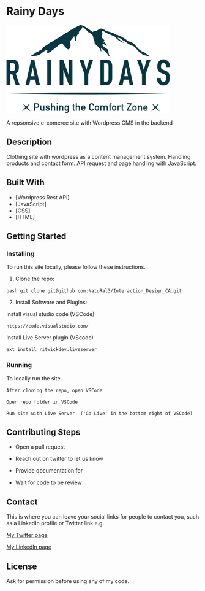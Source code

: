 # Rainy Days

![image](https://github.com/NatuRal3/Interaction_Design_CA/blob/main/images/RainyDays_Logo.jpg)

A repsonsive e-comerce site with Wordpress CMS in the backend

## Description

Clothing site with wordpress as a content management system. Handling products and contact form.
API request and page handling with JavaScript.


## Built With
- [Wordpress Rest API]
- [JavaScript]
- [CSS]
- [HTML]

## Getting Started

### Installing
To run this site locally, please follow these instructions.

1. Clone the repo:
```
bash git clone git@github.com:NatuRal3/Interaction_Design_CA.git
```

2. Install Software and Plugins:

install visual studio code (VSCode)
```
https://code.visualstudio.com/
```
Install Live Server plugin (VScode)
```
ext install ritwickdey.liveserver
```


### Running

To locally run the site.

```
After cloning the repo, open VSCode 
```
```
Open repo folder in VSCode
```
```
Run site with Live Server. ('Go Live' in the bottom right of VSCode)
```

## Contributing Steps

- Open a pull request

- Reach out on twitter to let us know

- Provide documentation for 

- Wait for code to be review


## Contact

This is where you can leave your social links for people to contact you, such as a LinkedIn profile or Twitter link e.g.

[My Twitter page](https://twitter.com/PubliusRR)

[My LinkedIn page](https://www.linkedin.com/in/mariusschei/)

## License

Ask for permission before using any of my code.

